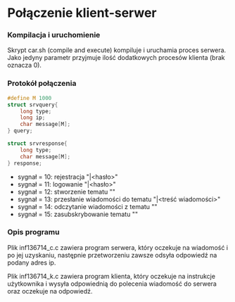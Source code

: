 # Połączenie klient-serwer

### Kompilacja i uruchomienie

Skrypt car.sh (compile and execute) kompiluje i uruchamia proces serwera. Jako jedyny parametr przyjmuje ilość dodatkowych procesów klienta (brak oznacza 0).

### Protokół połączenia

```c
#define M 1000
struct srvquery{
    long type;
    long ip;
    char message[M];
} query;

struct srvresponse{
    long type;
    char message[M];
} response;
```
- sygnał = 10: rejestracja "<login>|<hasło>"
- sygnał = 11: logowanie "<login>|<hasło>"
- sygnał = 12: stworzenie tematu "<nazwa tematu>"
- sygnał = 13: przesłanie wiadomości do tematu "<nazwa tematu>|<treść wiadomości>"
- sygnał = 14: odczytanie wiadomości z tematu "<nazwa tematu>"
- sygnał = 15: zasubskrybowanie tematu "<nazwa tematu>"

### Opis programu

Plik inf136714_c.c zawiera program serwera, który oczekuje na wiadomość i po jej uzyskaniu, następnie przetworzeniu zawsze odsyła odpowiedź na podany adres ip.

Plik inf136714_k.c zawiera program klienta, który oczekuje na instrukcje użytkownika i wysyła odpowiednią do polecenia wiadomość do serwera oraz oczekuje na odpowiedź.

